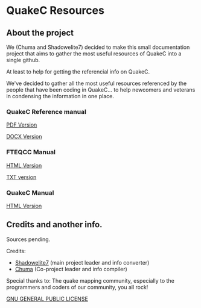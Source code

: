 # QuakeC Resources

## About the project

We (Chuma and Shadowelite7) decided to make this small documentation project that aims to gather the most useful resources of QuakeC into a single github.

At least to help for getting the referencial info on QuakeC.

We've decided to gather all the most useful resources referenced by the people that have been coding in QuakeC... to help newcomers and veterans in condensing the information in one place.

### QuakeC Reference manual
[PDF Version](https://usdqc.github.io/quakec-resources/quakec.pdf)

[DOCX Version](https://usdqc.github.io/quakec-resources/quakec.docx)



### FTEQCC Manual
[HTML Version](https://usdqc.github.io/quakec-resources/fteqcc_manual.html)

[TXT version](https://usdqc.github.io/quakec-resources/fteqcc_manual.txt)


### QuakeC Manual
[HTML Version](https://usdqc.github.io/quakec-resources/qcmanual.html)


## Credits and another info.

Sources pending.

Credits:
- [Shadowelite7](https://github.com/SHADOWELITE7) (main project leader and info converter)
- [Chuma](https://github.com/ChumaSuey) (Co-project leader and info compiler)

Special thanks to:
The quake mapping community, especially to the programmers and coders of our community, you all rock!

[GNU GENERAL PUBLIC LICENSE](https://github.com/USDQC/quakec-resources/blob/master/LICENSE.md)
